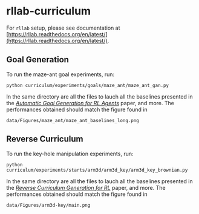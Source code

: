 # rllab-curriculum

For `rllab` setup, please see documentation at [https://rllab.readthedocs.org/en/latest/](https://rllab.readthedocs.org/en/latest/).

## Goal Generation
To run the maze-ant goal experiments, run:

`python curriculum/experiments/goals/maze_ant/maze_ant_gan.py`

In the same directory are all the files to lauch all the baselines presented in the [*Automatic Goal Generation for RL Agents*](https://arxiv.org/abs/1705.06366) paper, and more. The performances obtained should match the figure found in 

`data/Figures/maze_ant/maze_ant_baselines_long.png`

## Reverse Curriculum
To run the key-hole manipulation experiments, run:

`python curriculum/experiments/starts/arm3d/arm3d_key/arm3d_key_brownian.py`

In the same directory are all the files to lauch all the baselines presented in the [*Reverse Curriculum Generation for RL*](https://arxiv.org/pdf/1707.05300.pdf) paper, and more. The performances obtained should match the figure found in 

`data/Figures/arm3d-key/main.png`
